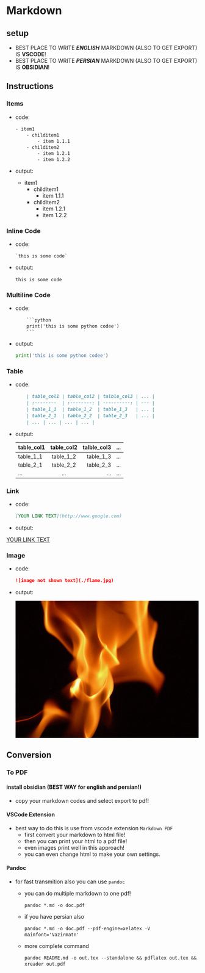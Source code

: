 # Markdown

## setup

- BEST PLACE TO WRITE ***ENGLISH*** MARKDOWN (ALSO TO GET EXPORT) IS **VSCODE**!
- BEST PLACE TO WRITE ***PERSIAN*** MARKDOWN (ALSO TO GET EXPORT) IS **OBSIDIAN**!

## Instructions

### Items

- code:

    ```shell
    - item1
        - childitem1
            - item 1.1.1
        - childitem2
            - item 1.2.1
            - item 1.2.2
    ```

- output:

  - item1
    - childitem1
      - item 1.1.1
    - childitem2
      - item 1.2.1
      - item 1.2.2

### Inline Code

- code:

    ```shell
    `this is some code`
    ```

- output:

    `this is some code`

### Multiline Code

- code:

    ```shell
        ```python
        print('this is some python codee')    
        ```
    ```

- output:

    ```python
    print('this is some python codee')    
    ```

### Table

- code:

    ```md
        | table_col1 | table_col2 | talble_col3 | ... |
        | :--------  | :--------: | ----------: | --- |
        | table_1_1  | table_1_2  | table_1_3   | ... |
        | table_2_1  | table_2_2  | table_2_3   | ... |
        | ... | ... | ... | ... |
    ```

- output:

    | table_col1 | table_col2 | talble_col3 | ... |
    | :--------  | :--------: | ----------: | --- |
    | table_1_1  | table_1_2  | table_1_3   | ... |
    | table_2_1  | table_2_2  | table_2_3   | ... |
    | ... | ... | ... | ... |

### Link

- code:

    ```md
    [YOUR LINK TEXT](http://www.google.com)
    ```

- output:

[YOUR LINK TEXT](http://www.google.com)
  

### Image

- code:

    ```md
    ![image not shown text](./flame.jpg)
    ```

- output:

    ![image not shown text](./flame.jpg)

## Conversion

### To PDF

#### install obsidian (BEST WAY for english and persian!)

- copy your markdown codes and select export to pdf!

#### VSCode Extension

- best way to do this is use from vscode extension `Markdown PDF`
  - first convert your markdown to html file!
  - then you can print your html to a pdf file!
  - even images print well in this approach!
  - you can even change html to make your own settings.

#### Pandoc

- for fast transmition also you can use `pandoc`
  - you can do multiple markdown to one pdf!

    ```shell
    pandoc *.md -o doc.pdf
    ```

  - if you have persian also

    ```shell
    pandoc *.md -o doc.pdf --pdf-engine=xelatex -V mainfont='Vazirmatn'
    ```

  - more complete command

    ```shell
    pandoc README.md -o out.tex --standalone && pdflatex out.tex && xreader out.pdf
    ```
